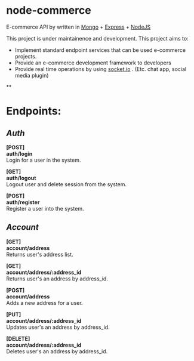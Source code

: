 
# node-commerce 
E-commerce API by written in  [Mongo](https://www.mongodb.com/) + [Express](https://expressjs.com) + [NodeJS](https://nodejs.org)    
    
This project is under maintainence and development. This project aims to:    
    
  
 - Implement standard endpoint services that can be used e-commerce projects.  
 - Provide an e-commerce development framework to developers  
 - Provide real time operations by using [socket.io](https://github.com/socketio/socket.io) . (Etc. chat app, social media plugin)

**

# Endpoints:

## *Auth*

**[POST]**<br>
**auth/login**<br>
	Login for a user in the system.
	
**[GET]**<br>
**auth/logout**<br>
    Logout user and delete session from the system.
    
   **[POST]**<br>
**auth/register**<br>
	Register a user into the system.

## *Account*

**[GET]**<br>
**account/address**<br>
Returns user's address list.

**[GET]**<br>
**account/address/:address_id**<br>
Returns user's an address by address_id.

**[POST]**<br>
**account/address**<br>
Adds a new address for a user.

**[PUT]**<br>
**account/address/:address_id**<br>
Updates user's an address by address_id.

**[DELETE]**<br>
**account/address/:address_id**<br>
Deletes user's an address by address_id.
